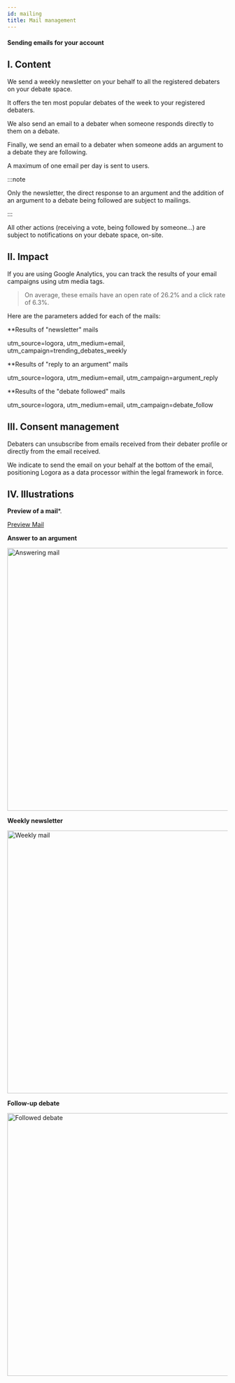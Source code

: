 ```yaml
---
id: mailing
title: Mail management
---
```


#### Sending emails for your account

## I. Content

We send a weekly newsletter on your behalf to all the registered debaters on your debate space. 

It offers the ten most popular debates of the week to your registered debaters.  

We also send an email to a debater when someone responds directly to them on a debate. 

Finally, we send an email to a debater when someone adds an argument to a debate they are following. 

A maximum of one email per day is sent to users. 

:::note

Only the newsletter, the direct response to an argument and the addition of an argument to a debate being followed are subject to mailings. 

:::

All other actions (receiving a vote, being followed by someone...) are subject to notifications on your debate space, on-site. 

## II. Impact

If you are using Google Analytics, you can track the results of your email campaigns using utm media tags. 

> On average, these emails have an open rate of 26.2% and a click rate of 6.3%. 

Here are the parameters added for each of the mails: 

**Results of "newsletter" mails

utm_source=logora, utm_medium=email, utm_campaign=trending_debates_weekly

**Results of "reply to an argument" mails

utm_source=logora, utm_medium=email, utm_campaign=argument_reply

**Results of the "debate followed" mails

utm_source=logora, utm_medium=email, utm_campaign=debate_follow

## III. Consent management

Debaters can unsubscribe from emails received from their debater profile or directly from the email received. 

We indicate to send the email on your behalf at the bottom of the email, positioning Logora as a data processor within the legal framework in force. 

## IV. Illustrations

**Preview of a mail***.

[Preview Mail](/img/previewmail.png)

**Answer to an argument**

<img src="/img/answermail.png" alt="Answering mail" width="600"/>

**Weekly newsletter**

<img src="/img/insidemail.png" alt="Weekly mail" width="600"/>

**Follow-up debate**

<img src="/img/groupfollow.png" alt="Followed debate" width="600"/>

